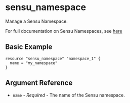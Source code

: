 # sensu_namespace

Manage a Sensu Namespace.

For full documentation on Sensu Namespaces, see [here](https://docs.sensu.io/sensu-go/5.0/reference/rbac/#namespaces)

## Basic Example

```hcl
resource "sensu_namespace" "namespace_1" {
  name = "my_namespace"
}
```

## Argument Reference

* `name` - *Required* - The name of the Sensu namespace.
